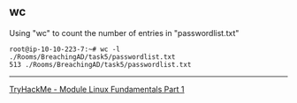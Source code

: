 

## wc
Using "wc" to count the number of entries in "passwordlist.txt"

```
root@ip-10-10-223-7:~# wc -l ./Rooms/BreachingAD/task5/passwordlist.txt
513 ./Rooms/BreachingAD/task5/passwordlist.txt
```

---
[TryHackMe - Module Linux Fundamentals Part 1](https://tryhackme.com/)
